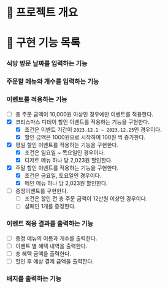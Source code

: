 # 💪 프로젝트 개요

# 📝 구현 기능 목록

### 식당 방문 날짜를 입력하는 기능

### 주문할 메뉴와 개수를 입력하는 기능

### 이벤트를 적용하는 기능

- [ ] 총 주문 금액이 10,000원 이상인 경우에만 이벤트를 적용한다.
- [x] 크리스마스 디데이 할인 이벤트를 적용하는 기능을 구현한다.
    - [x]  조건은 이벤트 기간이 `2023.12.1 ~ 2023.12.25`인 경우이다.
    - [x] 할인 금액은 1000원으로 시작하여 100원 씩 증가한다.
- [x] 평일 할인 이벤트를 적용하는 기능을 구현한다.
    - [x] 조건은 일요일 ~ 목요일인 경우이다.
    - [x] 디저트 메뉴 하나 당 2,023원 할인한다.
- [x] 주말 할인 이벤트를 적용하는 기능을 구현한다.
    - [x] 조건은 금요일, 토요일인 경우이다.
    - [x] 메인 메뉴 하나 당 2,023원 할인한다.
- [ ] 증정이벤트를 구현한다.
    - [ ] 조건은 할인 전 총 주문 금액이 12만원 이상인 경우이다.
    - [ ] 샴페인 1개를 증정한다.

### 이벤트 적용 결과를 출력하는 기능

- [ ] 증정 메뉴의 이름과 개수를 출력한다.
- [ ] 이벤트 별 혜택 내역을 출력한다.
- [ ] 총 혜택 금액을 출력한다.
- [ ] 할인 후 예상 결제 금액을 출력한다.

### 배지를 출력하는 기능 
